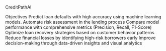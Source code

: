 CreditPathAI

Objectives
  Predict loan defaults with high accuracy using machine learning models.
  Automate risk assessment in the lending process
  Compare model performance with comprehensive metrics (Precision, Recall, F1-Score)
  Optimize loan recovery strategies based on customer behavior patterns
  Reduce financial losses by identifying high-risk borrowers early
  Improve decision-making through data-driven insights and visual analytics
